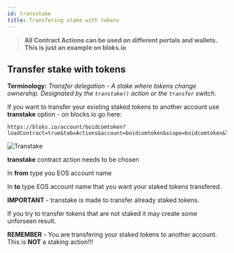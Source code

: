 ```yaml
---
id: transstake
title: Transfering stake with tokens
---
```

>**All Contract Actions can be used on different portals and wallets. This is just an example on bloks.io**

## Transfer stake with tokens

**Terminology:** *Transfer delegation - A stake where tokens change ownership. Designated by the `transtake()`
action or the `transfer` switch.*

If you want to transfer your existing staked tokens to another account use **transtake** option - on blocks.io go here:
```
https://bloks.io/account/boidcomtoken?loadContract=true&tab=Actions&account=boidcomtoken&scope=boidcomtoken&limit=100&table=stakes&action=transtake
```
![Transtake](/img/transtake.png "Transfer Stake")

**transtake** contract action needs to be chosen

In **from** type you EOS account name

In **to** type EOS account name that you want your staked tokens transfered.

**IMPORTANT** - transtake is made to transfer already staked tokens.

If you try to transfer tokens that are not staked it may create some unforseen result. 

**REMEMBER** - You are transfering your staked tokens to another account. This is **NOT** a staking action!!!